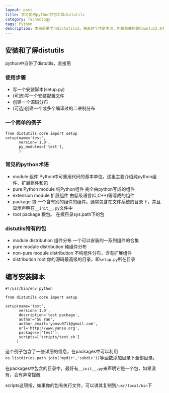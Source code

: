 ```yaml
---
layout: post
title: 学习使用python打包工具distutils
category: Technology
tags: Python
description: 本来是要学习distutils2，未来这个才是主流，但是悲催的是Ubuntu12.04 上 Python2.7环境装distutils2竟然不能用，搜了半天也没看到解决办法。只好先学习distutils，以后用到Python3的时候再继续学习吧
---
```


## 安装和了解distutils
python中自带了distutils，直接用
  
### 使用步骤

- 写一个安装脚本(setup.py)
- (可选)写一个安装配置文件
- 创建一个源码分布
- (可选)创建一个或多个编译过的二进制分布

### 一个简单的例子

    from distutils.core import setup
    setup(name='test',
          version='1.0',
          py_modules=['test'],
          )

### 常见的python术语

- module 组件 Python中可重用代码的基本单位，这里主要介绍纯python组件、扩展组件和包
- pure Python module 纯Python组件 完全由python写成的组件
- extension module 扩展组件 由低级语言(C,C++)等写成的组件
- package 包 一个含有别的组件的组件。通常包含在文件系统的目录下，并且显示声明在`__init__.py`文件中
- root package 根包。 在根目录sys.path下的包

### distutils特有的包

- module distribution 组件分布 一个可以安装的一系列组件的合集
- pure module distribution 纯组件分布 
- non-pure module distribution 不纯组件分布，含有扩展组件
- distribution root 你的源码最高级的目录，即`setup.py`所在目录

## 编写安装脚本

    #!/usr/bin/env python

    from distutils.core import setup

    setup(name='test',
          version='1.0',
          description='test package',
          author='Su Yan',
          author_email='yansu0711@gmail.com',
          url='http://www.yansu.org',
          packages=['test'],
          scripts=['scripts/test.sh']
         )

这个例子包含了一些详细的信息，在packages中可以利用`os.listdir(os.path.join('mydir','subdir'))`等函数添加目录下全部目录。

在packages中包含的目录中，最好有`__init__.py`来声明它是一个包，如果没有，会有异常提醒

scripts这项指，如果你的包有执行文件，可以讲其复制到`/usr/local/bin`下





